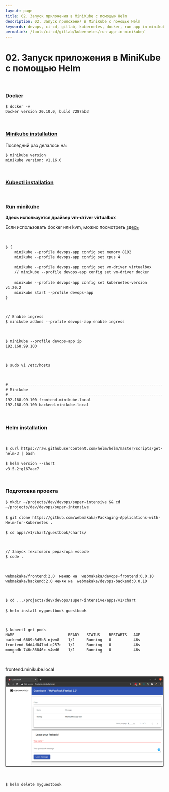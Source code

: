 ```yaml
---
layout: page
title: 02. Запуск приложения в MiniKube с помощью Helm
description: 02. Запуск приложения в MiniKube с помощью Helm
keywords: devops, ci-cd, gitlab, kubernetes, docker, run app in minikube with helm
permalink: /tools/ci-cd/gitlab/kubernetes/run-app-in-minikube/
---
```


# 02. Запуск приложения в MiniKube с помощью Helm

<br/>

### Docker

```
$ docker -v
Docker version 20.10.0, build 7287ab3
```

<br/>

### [Minikube installation](/containers/kubernetes/minikube/setup/)

Последний раз делалось на:

```
$ minikube version
minikube version: v1.16.0
```

<br/>

### [Kubectl installation](/tools/containers/kubernetes/tools/kubectl/)

<br/>

### Run minikube

**Здесь используется драйвер vm-driver virtualbox**

Если использовать docker или kvm, можно посмотреть [здесь](/containers/kubernetes/minikube/setup/remote-connection/)

<br/>

```
$ {
    minikube --profile devops-app config set memory 8192
    minikube --profile devops-app config set cpus 4

    minikube --profile devops-app config set vm-driver virtualbox
    // minikube --profile devops-app config set vm-driver docker

    minikube --profile devops-app config set kubernetes-version v1.20.2
    minikube start --profile devops-app
}
```

<br/>

    // Enable ingress
    $ minikube addons --profile devops-app enable ingress

<br/>

    $ minikube --profile devops-app ip
    192.168.99.100

<br/>

    $ sudo vi /etc/hosts

<br/>

```
#---------------------------------------------------------------------
# Minikube
#---------------------------------------------------------------------
192.168.99.100 frontend.minikube.local
192.168.99.100 backend.minikube.local
```

<br/>

### Helm installation

<br/>

    $ curl https://raw.githubusercontent.com/helm/helm/master/scripts/get-helm-3 | bash

    $ helm version --short
    v3.5.2+g167aac7

<br/>

### Подготовка проекта

    $ mkdir ~/projects/dev/devops/super-intensive && cd ~/projects/dev/devops/super-intensive

    $ git clone https://github.com/webmakaka/Packaging-Applications-with-Helm-for-Kubernetes .

    $ cd apps/v1/chart/guestbook/charts/

<br/>

    // Запуск текстового редактора vscode
    $ code .

<br/>

```
webmakaka/frontend:2.0  меняю на  webmakaka/devops-frontend:0.0.10
webmakaka/backend:2.0 меняю на  webmakaka/devops-backend:0.0.10
```

<br/>

    $ cd .../projects/dev/devops/super-intensive/apps/v1/chart

    $ helm install myguestbook guestbook

<br/>

```
$ kubectl get pods
NAME                        READY   STATUS    RESTARTS   AGE
backend-6689c8d5b8-njwn8    1/1     Running   0          46s
frontend-6dd4d847bd-q257c   1/1     Running   0          46s
mongodb-746c86846c-v4wd6    1/1     Running   0          46s
```

<br/>

frontend.minikube.local

![GitOps](/img/tools/ci-cd/gitlab/kubernetes/pic-lecture02-pic01.png?raw=true)

<br/>

```
$ helm delete myguestbook
```
